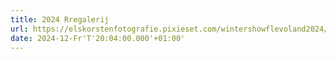```yaml
---
title: 2024 Rregalerij
url: https://elskorstenfotografie.pixieset.com/wintershowflevoland2024/
date: 2024-12-Fr'T'20:04:00.000'+01:00'
---
```

